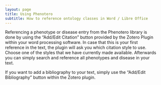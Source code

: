 ```yaml
---
layout: page
title: Using Phenotero
subtitle: How to reference ontology classes in Word / Libre Office
---
```




Referencing a phenotype or disease entry from the Phenotero library is done by using the “Add/Edit Citation” button provided by the Zotero Plugin within your word processing software. 
In case that this is your first reference in the text, the plugin will ask you which citation style to use. Choose one of the styles that we have currently made available. Afterwards you can simply search and reference all phenotypes and disease in your text. 

If you want to add a bibliography to your text, simply use the “Add/Edit Bibliography” button within the Zotero plugin.

